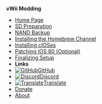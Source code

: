 **vWii Modding**

- [Home Page](../../introduction)
- [SD Preparation](sd-preparation)
- [NAND Backup](nand-backup)
- [Installing the Homebrew Channel](installing-homebrewchannel)
- [Installing cIOSes](installing-cioses)
- [Patching IOS 80 (Optional)](patching-ios80)
- [Finalizing Setup](finalizing-setup)
- **Links**
- [![GitHub](https://icongr.am/simple/github.svg?color=808080\&size=16)GitHub](https://github.com/hacks-guide/Guide-WiiU)
- [![Discord](https://icongr.am/simple/discord.svg?colored\&size=16)Discord](https://discord.gg/C29hYvh)
- [![Translate](https://icongr.am/material/translate.svg?color=808080\&size=16)Translate](https://hacks-guide.crowdin.com/u/projects/10)
- [Donate](../donations)
- [About](../about)
